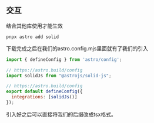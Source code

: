 ## 交互
结合其他库使用才能生效

```
pnpx astro add solid 
```



下载完成之后在我们的astro.config.mjs里面就有了我们的引入

```javascript
import { defineConfig } from 'astro/config';

// https://astro.build/config
import solidJs from "@astrojs/solid-js";

// https://astro.build/config
export default defineConfig({
  integrations: [solidJs()]
});
```

引入好之后可以直接将我们的后缀改成tsx格式。